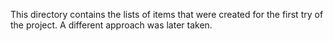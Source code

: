This directory contains the lists of items that were created for the first try of the project. A different approach was later taken.
